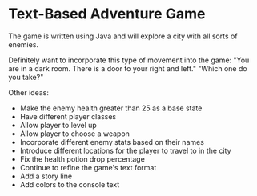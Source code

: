 # Text-Based Adventure Game

The game is written using Java and will explore a city with all sorts of enemies.


Definitely want to incorporate this type of movement into the game: 
   "You are in a dark room. There is a door to your right and left."
   "Which one do you take?"

   Other ideas:
   - Make the enemy health greater than 25 as a base state
   - Have different player classes
   - Allow player to level up
   - Allow player to choose a weapon
   - Incorporate different enemy stats based on their names
   - Introduce different locations for the player to travel to in the city
   - Fix the health potion drop percentage
   - Continue to refine the game's text format
   - Add a story line
   - Add colors to the console text